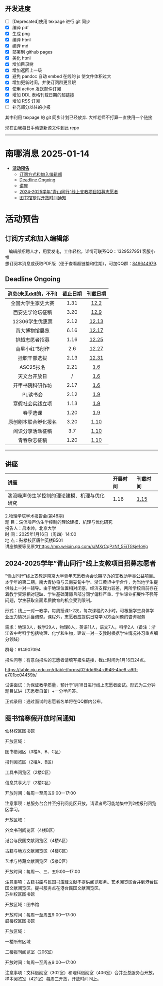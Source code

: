 ## 开发进度

- [ ] [Deprecated]使用 texpage 进行 git 同步
- [x] 编译 pdf
- [x] 生成 png
- [x] 编译 html
- [x] 编译 md
- [x] 部署到 github pages
- [x] 美化 html
- [x] 增加目录树
- [x] 增加返回上一级
- [x] 避免 pandoc 自动 embed 在线的 js 使文件体积过大
- [x] 增加更新时间，并使订阅群更显眼
- [x] 使用 action 发送邮件订阅
- [x] 增加 DDL 表格刊载日期的超链接
- [x] 增加 RSS 订阅
- [ ] 补充部分以往的小报

其中利用 texpage 的 git 同步计划已经放弃. 大祥老师不打算一直使用一个链接

现在由我每日手动更新源文件到此 repo

----
# 南哪消息 2025-01-14

-   <a href="#活动预告" id="toc-活动预告"><strong>活动预告</strong></a>
    -   <a href="#订阅方式和加入编辑部"
        id="toc-订阅方式和加入编辑部">订阅方式和加入编辑部</a>
    -   <a href="#deadline-ongoing" id="toc-deadline-ongoing">Deadline
        Ongoing</a>
    -   <a href="#讲座" id="toc-讲座">讲座</a>
    -   <a href="#学年青山同行线上支教项目招募志愿者"
        id="toc-学年青山同行线上支教项目招募志愿者">2024-2025学年”青山同行”线上支教项目招募志愿者</a>
    -   <a href="#图书馆寒假开放时间通知"
        id="toc-图书馆寒假开放时间通知">图书馆寒假开放时间通知</a>

# **活动预告**

## 订阅方式和加入编辑部

   编辑部招聘人才，用爱发电，工作轻松，详情可联系QQ：1329527951
客服小祥  
想订阅本消息或获取PDF版（便于查看超链接和往期），可加QQ群：[849644979](https://qm.qq.com/q/VXIW7fgsEe).

## Deadline Ongoing

| 消息(未见ddl的，不刊) | 截止日期 |                      刊载日期                      |
|:---------------------:|:--------:|:--------------------------------------------------:|
|  全国大学生家史大赛   |   1.31   | [12.2](https://nik-nul.github.io/news/2024-12-02)  |
|   西安史学论坛征稿    |   3.20   | [12.9](https://nik-nul.github.io/news/2024-12-09)  |
|    12306学生优惠票    |   2.12   | [12.13](https://nik-nul.github.io/news/2024-12-13) |
|    南大博物馆展览     |   6.16   | [12.17](https://nik-nul.github.io/news/2024-12-17) |
|    排超志愿者招募     |   1.16   | [12.25](https://nik-nul.github.io/news/2024-12-25) |
|    南星小红书创作     |   2.6    | [12.27](https://nik-nul.github.io/news/2024-12-27) |
|     挂职干部选拔      |   2.13   | [12.31](https://nik-nul.github.io/news/2024-12-31) |
|       ASC25报名       |   2.21   |  [1.6](https://nik-nul.github.io/news/2025-01-06)  |
|     天文台开放日      |    /     |  [1.6](https://nik-nul.github.io/news/2025-01-06)  |
|   开甲书院科研作坊    |   2.17   |  [1.6](https://nik-nul.github.io/news/2025-01-06)  |
|       PL读书会        |   2.12   |  [1.9](https://nik-nul.github.io/news/2025-01-09)  |
|   寒假社会实践立项    |   1.13   |  [1.9](https://nik-nul.github.io/news/2025-01-09)  |
|       春季选课        |   1.20   |  [1.9](https://nik-nul.github.io/news/2025-01-09)  |
| 原创剧本联合孵化报名  |   3.20   | [1.10](https://nik-nul.github.io/news/2025-01-10)  |
|   阅读分享活动征稿    |   3.7    | [1.10](https://nik-nul.github.io/news/2025-01-10)  |
|     青春杂志征稿      |   1.20   | [1.10](https://nik-nul.github.io/news/2025-01-10)  |

------------------------------------------------------------------------

## 讲座

| 讲座                                         | 开展时间 | 刊载时间                                          |
|:---------------------------------------------|:---------|:--------------------------------------------------|
| 湍流噪声仿生学控制的理论建模、机理与优化研究 | 1.16     | [1.15](https://nik-nul.github.io/news/2025-01-15) |

2.物理学院学术报告会(第48期)  
题 目：湍流噪声仿生学控制的理论建模、机理与优化研究  
报告人：吕本帅，北京大学  
时 间：2025年1月16日（周四）14:00  
地 点：鼓楼校区唐仲英楼B501  
讲座摘要等见原文<https://mp.weixin.qq.com/s/MXrCqPzNf_5EiTGkje1oVg>  

## 2024-2025学年”青山同行”线上支教项目招募志愿者

“青山同行”线上支教是南京大学青年志愿者协会长期举办的支教助学类公益项目。本学年的第二期，南大青协将与云南妥甸中学、浙江黄坦中学合作，为当地学生提供线上一对一辅导。由于地理位置相对闭塞，经济支撑力较差，两所学校目前存在着教学资源相对短缺、学生基础薄弱且部分同学偏科严重、学生课业拓展性不强等问题，学生获取全面素质教育的机会受到限制。

形式：线上一对一教学，每周授课1-2次，每次课程约2小时，可根据学生具体学业压力情况适当调整。课程外，志愿者应提供日常学习方面问题的咨询服务

需求：地理3人，数学29人，物理8人，英语11人，语文7人，科学2人（备注：浙江省中考科学包括物理、化学和生物，建议一对一支教时根据学生情况补习重点细分领域）

群号：914907094

报名问卷：有意向报名的志愿者请填写报名链接，截止时间为1月16日24点。

<https://table.nju.edu.cn/dtable/forms/02ddd654-d946-4be9-a9ff-a701bc04459b/>

试讲面试：为保证教学质量，预计于1月18日进行线上志愿者面试。形式为三分钟题目试讲（志愿者自备）+一分半问答。

正式录用：通过面试的志愿者名单将在QQ群内公布。

## 图书馆寒假开放时间通知

仙林校区图书馆

开放区域：

图书借阅区（3楼A、B、C区）

报刊阅览区（2楼A、B区）

工具书阅览区（2楼C区）

信息共享大厅（2楼C区）

开放时间：每周一至周五9:00—17:00

注意事项：总服务台合并至报刊阅览区开放，请读者尽可能地集中到2楼报刊阅览区学习。

开放区域：

外文书刊阅览区（4楼B区）

港台与民国文献阅览区（4楼A区）

古籍与地方文献阅览区（4楼C区）

艺术与特藏文献阅览区（5楼C区）

开放时间：每周一、三、五9:00—17:00

注意事项：古籍书库与民国书库藏文献不提供阅览服务。艺术阅览区合并到港台民国文献阅览区。提书服务点在港台民国文献阅览区。  
苏州校区图书馆

开放区域：图书馆

开放时间：每周一至周五9:00—17:00  
鼓楼校区图书馆

开放区域：

一楼所有区域

二楼报刊阅览室（206室）

开放时间：每周一至周五9:00—17:00

注意事项：文科借阅室（302室）和理科借阅室（406室）合并至总服务台开放。样本阅览室（421室）每周三开放，开放时间同上。
